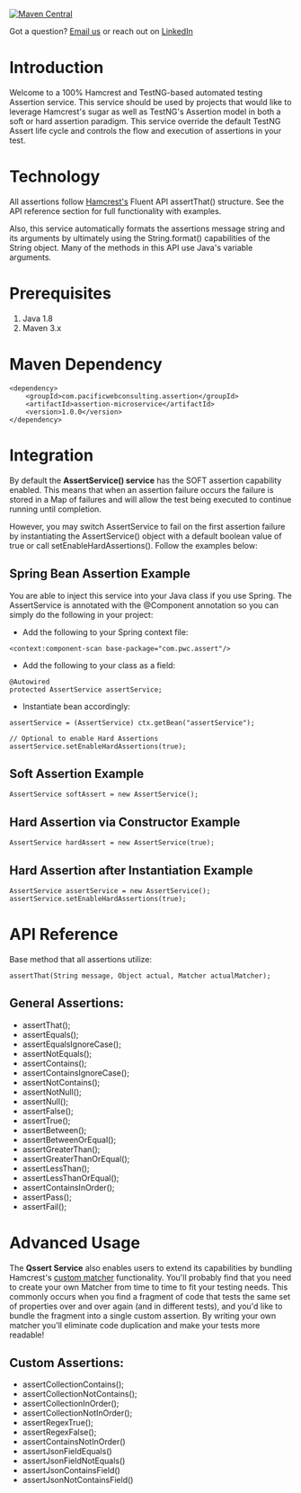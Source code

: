 [![Maven Central](https://maven-badges.herokuapp.com/maven-central/com.pacificwebconsulting.assertion/assertion-microservice/badge.svg?style=plastic)](https://maven-badges.herokuapp.com/maven-central/com.pacificwebconsulting.assertion/assertion-microservice)

Got a question?  [Email us](http://www.pacificwebconsulting.com/contact/) or reach out on [LinkedIn](https://www.linkedin.com/in/alombardo/) 

# Introduction

Welcome to a 100% Hamcrest and TestNG-based automated testing Assertion service.  This service should be used by projects 
that would like to leverage Hamcrest's sugar as well as TestNG's Assertion model in both a soft or hard assertion paradigm.  This service override the 
default TestNG Assert life cycle and controls the flow and execution of assertions in your test.

# Technology
All assertions follow [Hamcrest's](https://code.google.com/p/hamcrest/) Fluent API assertThat() structure.  See the API reference section for full
functionality with examples.

Also, this service automatically formats the assertions message string and its arguments by ultimately using the String.format() 
capabilities of the String object.  Many of the methods in this API use Java's variable arguments. 

# Prerequisites

1. Java 1.8
2. Maven 3.x

# Maven Dependency

```
<dependency>
    <groupId>com.pacificwebconsulting.assertion</groupId>
    <artifactId>assertion-microservice</artifactId>
    <version>1.0.0</version>
</dependency>
```

# Integration
By default the **AssertService() service** has the SOFT assertion capability enabled.  This means that when an assertion 
failure occurs the failure is stored in a Map of failures and will allow the test being executed to continue 
running until completion.  

However, you may switch AssertService to fail on the first assertion failure by instantiating the AssertService() 
object with a default boolean value of true or call setEnableHardAssertions().  Follow the examples below:

## Spring Bean Assertion Example
You are able to inject this service into your Java class if you use Spring.  The AssertService is annotated 
with the @Component annotation so you can simply do the following in your project:

* Add the following to your Spring context file:
```
<context:component-scan base-package="com.pwc.assert"/>
```

* Add the following to your class as a field:
```
@Autowired
protected AssertService assertService;
```

* Instantiate bean accordingly:
``` 
assertService = (AssertService) ctx.getBean("assertService");

// Optional to enable Hard Assertions
assertService.setEnableHardAssertions(true);
```

## Soft Assertion Example
```
AssertService softAssert = new AssertService();
```
## Hard Assertion via Constructor Example
```
AssertService hardAssert = new AssertService(true);
```

## Hard Assertion after Instantiation Example
```
AssertService assertService = new AssertService();
assertService.setEnableHardAssertions(true);
```

# API Reference

Base method that all assertions utilize:

```
assertThat(String message, Object actual, Matcher actualMatcher);
```

## General Assertions:
* assertThat();
* assertEquals();
* assertEqualsIgnoreCase();
* assertNotEquals();
* assertContains();
* assertContainsIgnoreCase();
* assertNotContains();
* assertNotNull();
* assertNull();
* assertFalse();
* assertTrue(); 
* assertBetween();
* assertBetweenOrEqual();
* assertGreaterThan();
* assertGreaterThanOrEqual();
* assertLessThan();
* assertLessThanOrEqual();
* assertContainsInOrder();
* assertPass();
* assertFail();

# Advanced Usage
The **Qssert Service** also enables users to extend its capabilities by bundling Hamcrest's [custom matcher](https://code.google.com/p/hamcrest/wiki/Tutorial) 
functionality. You'll probably find that you need to create your own Matcher from time to time to fit your testing needs. This commonly occurs when 
you find a fragment of code that tests the same set of properties over and over again (and in different tests), and you'd like 
to bundle the fragment into a single custom assertion. By writing your own matcher you'll eliminate code duplication and make your 
tests more readable! 

## Custom Assertions:
* assertCollectionContains();
* assertCollectionNotContains();
* assertCollectionInOrder();
* assertCollectionNotInOrder();
* assertRegexTrue();
* assertRegexFalse();
* assertContainsNotInOrder()
* assertJsonFieldEquals()
* assertJsonFieldNotEquals()
* assertJsonContainsField()
* assertJsonNotContainsField()
